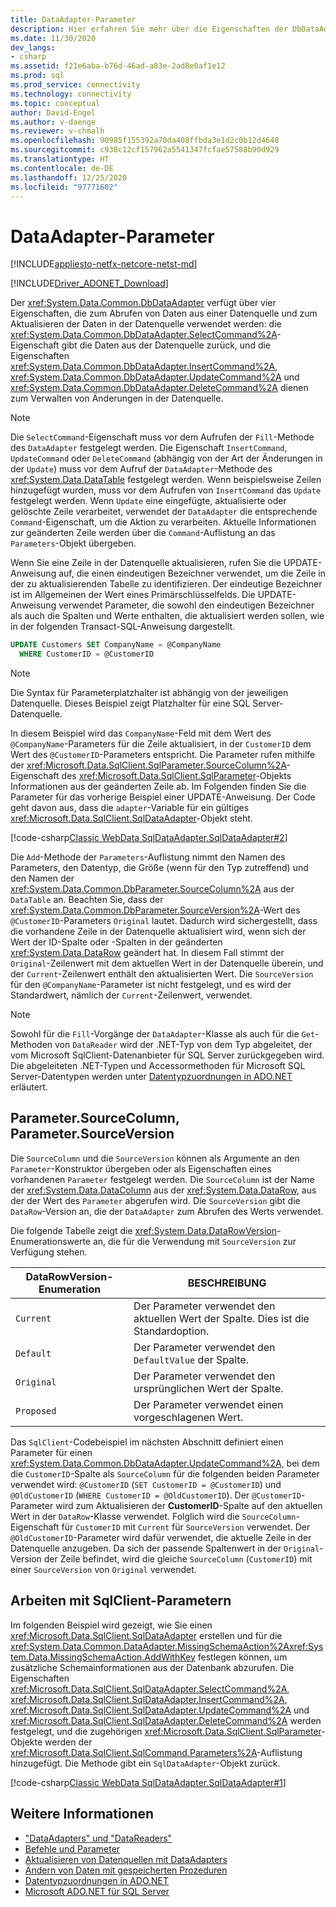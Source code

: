 ```yaml
---
title: DataAdapter-Parameter
description: Hier erfahren Sie mehr über die Eigenschaften der DbDataAdapter-Klasse, die Daten aus einer Datenquelle zurückgeben und Änderungen an der Datenquelle verwalten.
ms.date: 11/30/2020
dev_langs:
- csharp
ms.assetid: f21e6aba-b76d-46ad-a83e-2ad8e0af1e12
ms.prod: sql
ms.prod_service: connectivity
ms.technology: connectivity
ms.topic: conceptual
author: David-Engel
ms.author: v-daenge
ms.reviewer: v-chmalh
ms.openlocfilehash: 90985f155392a78da408ffbda3e1d2c0b12d4648
ms.sourcegitcommit: c938c12cf157962a5541347fcfae57588b90d929
ms.translationtype: HT
ms.contentlocale: de-DE
ms.lasthandoff: 12/25/2020
ms.locfileid: "97771602"
---
```

# <a name="dataadapter-parameters"></a>DataAdapter-Parameter

[!INCLUDE[appliesto-netfx-netcore-netst-md](../../includes/appliesto-netfx-netcore-netst-md.md)]

[!INCLUDE[Driver_ADONET_Download](../../includes/driver_adonet_download.md)]

Der <xref:System.Data.Common.DbDataAdapter> verfügt über vier Eigenschaften, die zum Abrufen von Daten aus einer Datenquelle und zum Aktualisieren der Daten in der Datenquelle verwendet werden: die <xref:System.Data.Common.DbDataAdapter.SelectCommand%2A>-Eigenschaft gibt die Daten aus der Datenquelle zurück, und die Eigenschaften <xref:System.Data.Common.DbDataAdapter.InsertCommand%2A>, <xref:System.Data.Common.DbDataAdapter.UpdateCommand%2A> und <xref:System.Data.Common.DbDataAdapter.DeleteCommand%2A> dienen zum Verwalten von Änderungen in der Datenquelle.

> [!NOTE]
> Die `SelectCommand`-Eigenschaft muss vor dem Aufrufen der `Fill`-Methode des `DataAdapter` festgelegt werden. Die Eigenschaft `InsertCommand`, `UpdateCommand` oder `DeleteCommand` (abhängig von der Art der Änderungen in der `Update`) muss vor dem Aufruf der `DataAdapter`-Methode des <xref:System.Data.DataTable> festgelegt werden. Wenn beispielsweise Zeilen hinzugefügt wurden, muss vor dem Aufrufen von `InsertCommand` das `Update` festgelegt werden. Wenn `Update` eine eingefügte, aktualisierte oder gelöschte Zeile verarbeitet, verwendet der `DataAdapter` die entsprechende `Command`-Eigenschaft, um die Aktion zu verarbeiten. Aktuelle Informationen zur geänderten Zeile werden über die `Command`-Auflistung an das `Parameters`-Objekt übergeben.

Wenn Sie eine Zeile in der Datenquelle aktualisieren, rufen Sie die UPDATE-Anweisung auf, die einen eindeutigen Bezeichner verwendet, um die Zeile in der zu aktualisierenden Tabelle zu identifizieren. Der eindeutige Bezeichner ist im Allgemeinen der Wert eines Primärschlüsselfelds. Die UPDATE-Anweisung verwendet Parameter, die sowohl den eindeutigen Bezeichner als auch die Spalten und Werte enthalten, die aktualisiert werden sollen, wie in der folgenden Transact-SQL-Anweisung dargestellt.

```sql
UPDATE Customers SET CompanyName = @CompanyName
  WHERE CustomerID = @CustomerID  
```  

> [!NOTE]
> Die Syntax für Parameterplatzhalter ist abhängig von der jeweiligen Datenquelle. Dieses Beispiel zeigt Platzhalter für eine SQL Server-Datenquelle.

In diesem Beispiel wird das `CompanyName`-Feld mit dem Wert des `@CompanyName`-Parameters für die Zeile aktualisiert, in der `CustomerID` dem Wert des `@CustomerID`-Parameters entspricht. Die Parameter rufen mithilfe der <xref:Microsoft.Data.SqlClient.SqlParameter.SourceColumn%2A>-Eigenschaft des <xref:Microsoft.Data.SqlClient.SqlParameter>-Objekts Informationen aus der geänderten Zeile ab. Im Folgenden finden Sie die Parameter für das vorherige Beispiel einer UPDATE-Anweisung. Der Code geht davon aus, dass die `adapter`-Variable für ein gültiges <xref:Microsoft.Data.SqlClient.SqlDataAdapter>-Objekt steht.

[!code-csharp[Classic WebData SqlDataAdapter.SqlDataAdapter#2](~/../sqlclient/doc/samples/SqlDataAdapter_SqlDataAdapter.cs#2)]

Die `Add`-Methode der `Parameters`-Auflistung nimmt den Namen des Parameters, den Datentyp, die Größe (wenn für den Typ zutreffend) und den Namen der <xref:System.Data.Common.DbParameter.SourceColumn%2A> aus der `DataTable` an. Beachten Sie, dass der <xref:System.Data.Common.DbParameter.SourceVersion%2A>-Wert des `@CustomerID`-Parameters `Original` lautet. Dadurch wird sichergestellt, dass die vorhandene Zeile in der Datenquelle aktualisiert wird, wenn sich der Wert der ID-Spalte oder -Spalten in der geänderten <xref:System.Data.DataRow> geändert hat. In diesem Fall stimmt der `Original`-Zeilenwert mit dem aktuellen Wert in der Datenquelle überein, und der `Current`-Zeilenwert enthält den aktualisierten Wert. Die `SourceVersion` für den `@CompanyName`-Parameter ist nicht festgelegt, und es wird der Standardwert, nämlich der `Current`-Zeilenwert, verwendet.

> [!NOTE]
> Sowohl für die `Fill`-Vorgänge der `DataAdapter`-Klasse als auch für die `Get`-Methoden von `DataReader` wird der .NET-Typ von dem Typ abgeleitet, der vom Microsoft SqlClient-Datenanbieter für SQL Server zurückgegeben wird. Die abgeleiteten .NET-Typen und Accessormethoden für Microsoft SQL Server-Datentypen werden unter [Datentypzuordnungen in ADO.NET](data-type-mappings-ado-net.md) erläutert.

## <a name="parametersourcecolumn-parametersourceversion"></a>Parameter.SourceColumn, Parameter.SourceVersion

Die `SourceColumn` und die `SourceVersion` können als Argumente an den `Parameter`-Konstruktor übergeben oder als Eigenschaften eines vorhandenen `Parameter` festgelegt werden. Die `SourceColumn` ist der Name der <xref:System.Data.DataColumn> aus der <xref:System.Data.DataRow>, aus der der Wert des `Parameter` abgerufen wird. Die `SourceVersion` gibt die `DataRow`-Version an, die der `DataAdapter` zum Abrufen des Werts verwendet.

Die folgende Tabelle zeigt die <xref:System.Data.DataRowVersion>-Enumerationswerte an, die für die Verwendung mit `SourceVersion` zur Verfügung stehen.

|DataRowVersion-Enumeration|BESCHREIBUNG|  
|--------------------------------|-----------------|  
|`Current`|Der Parameter verwendet den aktuellen Wert der Spalte. Dies ist die Standardoption.|  
|`Default`|Der Parameter verwendet den `DefaultValue` der Spalte.|  
|`Original`|Der Parameter verwendet den ursprünglichen Wert der Spalte.|  
|`Proposed`|Der Parameter verwendet einen vorgeschlagenen Wert.|  

Das `SqlClient`-Codebeispiel im nächsten Abschnitt definiert einen Parameter für einen <xref:System.Data.Common.DbDataAdapter.UpdateCommand%2A>, bei dem die `CustomerID`-Spalte als `SourceColumn` für die folgenden beiden Parameter verwendet wird: `@CustomerID` (`SET CustomerID = @CustomerID`) und `@OldCustomerID` (`WHERE CustomerID = @OldCustomerID`). Der `@CustomerID`-Parameter wird zum Aktualisieren der **CustomerID**-Spalte auf den aktuellen Wert in der `DataRow`-Klasse verwendet. Folglich wird die `SourceColumn`-Eigenschaft für `CustomerID` mit `Current` für `SourceVersion` verwendet. Der `@OldCustomerID`-Parameter wird dafür verwendet, die aktuelle Zeile in der Datenquelle anzugeben. Da sich der passende Spaltenwert in der `Original`-Version der Zeile befindet, wird die gleiche `SourceColumn` (`CustomerID`) mit einer `SourceVersion` von `Original` verwendet.

## <a name="work-with-sqlclient-parameters"></a>Arbeiten mit SqlClient-Parametern

Im folgenden Beispiel wird gezeigt, wie Sie einen <xref:Microsoft.Data.SqlClient.SqlDataAdapter> erstellen und für die <xref:System.Data.Common.DataAdapter.MissingSchemaAction%2A><xref:System.Data.MissingSchemaAction.AddWithKey> festlegen können, um zusätzliche Schemainformationen aus der Datenbank abzurufen. Die Eigenschaften <xref:Microsoft.Data.SqlClient.SqlDataAdapter.SelectCommand%2A>, <xref:Microsoft.Data.SqlClient.SqlDataAdapter.InsertCommand%2A>, <xref:Microsoft.Data.SqlClient.SqlDataAdapter.UpdateCommand%2A> und <xref:Microsoft.Data.SqlClient.SqlDataAdapter.DeleteCommand%2A> werden festgelegt, und die zugehörigen <xref:Microsoft.Data.SqlClient.SqlParameter>-Objekte werden der <xref:Microsoft.Data.SqlClient.SqlCommand.Parameters%2A>-Auflistung hinzugefügt. Die Methode gibt ein `SqlDataAdapter`-Objekt zurück.

[!code-csharp[Classic WebData SqlDataAdapter.SqlDataAdapter#1](~/../sqlclient/doc/samples/SqlDataAdapter_SqlDataAdapter.cs#1)]

## <a name="see-also"></a>Weitere Informationen

- ["DataAdapters" und "DataReaders"](dataadapters-datareaders.md)
- [Befehle und Parameter](commands-parameters.md)
- [Aktualisieren von Datenquellen mit DataAdapters](update-data-sources-with-dataadapters.md)
- [Ändern von Daten mit gespeicherten Prozeduren](modify-data-with-stored-procedures.md)
- [Datentypzuordnungen in ADO.NET](data-type-mappings-ado-net.md)
- [Microsoft ADO.NET für SQL Server](microsoft-ado-net-sql-server.md)
